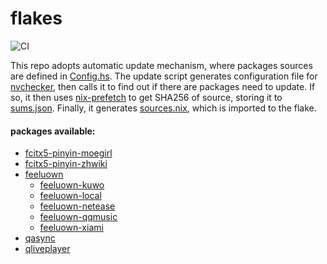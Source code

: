 # flakes

![CI](https://github.com/berberman/flakes/workflows/Update%20and%20check/badge.svg)

This repo adopts automatic update mechanism, where packages sources are defined in [Config.hs](./Config.hs).
The update script generates configuration file for [nvchecker](https://github.com/lilydjwg/nvchecker),
then calls it to find out if there are packages need to update. If so, it then uses [nix-prefetch](https://github.com/msteen/nix-prefetch)
to get SHA256 of source, storing it to [sums.json](./sums.json). Finally, it generates [sources.nix](./sources.nix), which is imported to the flake.

#### packages available:

* [fcitx5-pinyin-moegirl](https://github.com/outloudvi/mw2fcitx)
* [fcitx5-pinyin-zhwiki](https://github.com/felixonmars/fcitx5-pinyin-zhwiki)
* [feeluown](https://github.com/feeluown/FeelUOwn)
  * [feeluown-kuwo](https://github.com/feeluown/feeluown-kuwo)
  * [feeluown-local](https://github.com/feeluown/feeluown-local)
  * [feeluown-netease](https://github.com/feeluown/feeluown-netease)
  * [feeluown-qqmusic](https://github.com/feeluown/feeluown-qqmusic)
  * [feeluown-xiami](https://github.com/feeluown/feeluown-xiami)
* [qasync](https://github.com/CabbageDevelopment/qasync)
* [qliveplayer](https://github.com/IsoaSFlus/QLivePlayer)

